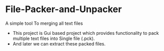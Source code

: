 # File-Packer-and-Unpacker
A simple tool To merging all text files
* This project is Gui based project which provides functionality to pack multiple text files into
  Single file (.pck).
* And later we can extract these packed files.

